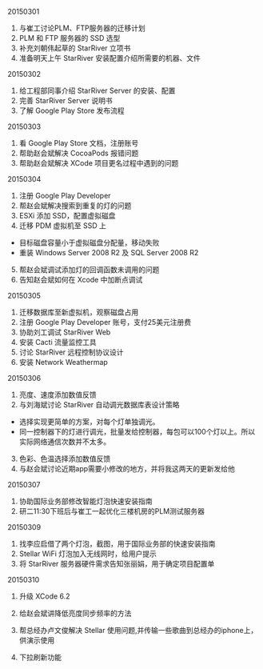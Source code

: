 20150301

1. 与崔工讨论PLM、FTP服务器的迁移计划
2. PLM 和 FTP 服务器的 SSD 选型
3. 补充刘朝伟起草的 StarRiver 立项书
4. 准备明天上午 StarRiver 安装配置介绍所需要的机器、文件

20150302

1. 给工程部同事介绍 StarRiver Server 的安装、配置
2. 完善 StarRiver Server 说明书
3. 了解 Google Play Store 发布流程

20150303

1. 看 Google Play Store 文档，注册账号
2. 帮助赵会斌解决 CocoaPods 报错问题
3. 帮助赵会斌解决 XCode 项目更名过程中遇到的问题

20150304

1. 注册 Google Play Developer
2. 帮赵会斌解决搜索到重复的灯的问题
3. ESXi 添加 SSD，配置虚拟磁盘
4. 迁移 PDM 虚拟机至 SSD 上
  - 目标磁盘容量小于虚拟磁盘分配量，移动失败
  - 重装 Windows Server 2008 R2 及 SQL Server 2008 R2
5. 帮赵会斌调试添加灯的回调函数未调用的问题
6. 告知赵会斌如何在 Xcode 中加断点调试

20150305

1. 迁移数据库至新虚拟机，观察磁盘占用
2. 注册 Google Play Developer 账号，支付25美元注册费
3. 协助刘工调试 StarRiver Web
4. 安装 Cacti 流量监控工具
5. 讨论 StarRiver 远程控制协议设计
6. 安装 Network Weathermap

20150306

1. 亮度、速度添加数值反馈
2. 与刘海斌讨论 StarRiver 自动调光数据库表设计策略
  - 选择实现更简单的方案，对每个灯单独调光。
  - 同一控制器下的灯进行调光，批量发给控制器，每包可以100个灯以上。所以实际网络通信次数并不太多。
3. 色彩、色温选择添加数值反馈
4. 与赵会斌讨论近期app需要小修改的地方，并将我这两天的更新发给他

20150307

1. 协助国际业务部修改智能灯泡快速安装指南
2.  研二11:30下班后与崔工一起优化三楼机房的PLM测试服务器

20150309

1. 找李应启借了两个灯泡，截图，用于国际业务部的快速安装指南
2. Stellar WiFi 灯泡加入无线网时，给用户提示
3. 将 StarRiver 服务器硬件需求告知张丽娟，用于确定项目配置单

20150310

1. 升级 XCode 6.2
2. 给赵会斌讲降低亮度同步频率的方法
3. 帮总经办卢文俊解决 Stellar 使用问题,并传输一些歌曲到总经办的iphone上，供演示使用


4. 下拉刷新功能

[//]: # (comment)
